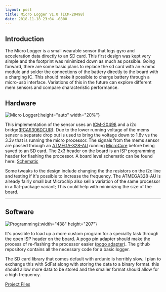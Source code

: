 ```yaml
---
layout: post
title: Micro Logger V1.0 (ICM-20498)
date: 2018-11-18 23:04 -0800
---
```



## Introduction
The Micro Logger is a small wearable sensor that logs gyro and acceleration data directly to an SD card. This first design was kept very simple and the footprint was minimized down as much as possible. Going forward, there are some basic plans to replace the sd card with an e.mmc module and solder the connections of the battery directly to the board with a charging IC. This should make it possible to charge battery through a micro-usb interface. Variations of this in the future can explore different mem sensors and compare characteristic performance.
## Hardware

![Micro Logger](https://sites.chapman.edu/soangra/files/2018/11/Screenshot_20181117_002654-12glz3o.png){:height="auto" width="20%"}

This implementation of the sensor uses an [ICM-20498](https://www.invensense.com/products/motion-tracking/9-axis/icm-20948) and a i2c bridge([PCA9306DCUR](http://www.ti.com/lit/ds/symlink/pca9306.pdf)). Due to the lower running voltage of the mems sensor a separate drop out is used to bring the voltage down to 1.8v vs the 3.3v that is running the micro processor. The signals from the mems sensor are passed through an [ATMEGA-328-AU](https://www.mouser.com/ProductDetail/Microchip-Technology-Atmel/ATMEGA328-AU?qs=sGAEpiMZZMvqv2n3s2xjse40PngS4U1x0lh%252bvvDKKQk%3d) running [MicroCore](https://github.com/MCUdude/MicroCore) before being saved to an SD card. The 2x3 header on the board is an ISP programming header for flashing the processor. A board level schematic can be found here: [Schematic](https://sites.chapman.edu/soangra/files/2018/10/micro_logger-287fha3.pdf)

Some tweaks to the design include changing the the resistors on the i2c line and testing if it's possible to increase the frequency. The ATMEGA328-AU is already fairly small but Microchip also sell a variation of the same processor in a flat-package variant; This could help with minimizing the size of the board.

------------------------------------

## Software

![Programming](https://lh3.googleusercontent.com/UKQB0AQtzkLAy3trR0bVvPspVhcSC9gn2UAZNo2z88yInSNjwv7RPYvIaLRJ5z2YhRBh4OHqOhEmZSeX9SMuFAsUwmkCiilkT1IGzoCvdMrI7FxCaFJ6_C8YbEF4iZYj4uo3BehSbCX-iIUoqaFq9ETzk_pk7xMMrW98SJKqcUZnyn50b236aeMRvvpzGjsqVI5oM99etDq6tRjvJmjPU8wTDmMio8J7lR-mYPyxm8ML2RWyNZQYwrXvqPMk61tF7x2g17q74hi_YU-qPoYkXqJwyxbVl0vC2T6EFIVtYlHeLX_jOjH7no9nCohUppFRRkx0UL_FPlvpPLe2hH5lyh4URnP6nmjlYNLVaSfgLcN3OJ16VrVByb_UwKjkh92y2yxAnX_wn9dnKHzUicwRtzIa6xy-rU2XHNhLBLN1pt--IY5blEReVyRbvxgMnIuh_E_-fJaL0c-zqOAFhxv2yZ72KUGxHjpF7tSIsJYwtcXI-uN5y4RPliPKHTBLGBh3f1mhHa6dX0ofyOBxZ-pfRxa40R-BkCDN9k_xI8IYiGQBUduEfjnRACP-tLTq8M-PKm9kKUI8lLECYJtAuuSSaAll7YtQnp-8lVyMcmG2qwfNC3zZAmHirmjSk1jgEqQcOLP_KVTTdYGNudB_dLdkaM78=w1795-h848-no){:width="438" height="207"}

It's possible to load up a more custom program for a specialty task through the open ISP header on the board. A pogo pin adapter should make the process of re-flashing the processor easier (<a href="https://www.sparkfun.com/products/11591">pogo adapter</a>). The github repository contains all the necessary code for a basic logger.

The SD card library that comes default with ardunio is horribly slow. I plan to exchange this with SdFat along with storing the data to a binary format. this should allow more data to be stored  and the smaller format should allow for a high frequency.

<a href="https://github.com/GaitRehabilitation/mini_data_capture/tree/ICM-20948">Project Files</a>